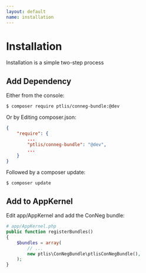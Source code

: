 ```yaml
---
layout: default
name: installation
---
```


# Installation

Installation is a simple two-step process

## Add Dependency

Either from the console:

```shell
$ composer require ptlis/conneg-bundle:@dev
```

Or by Editing composer.json:

```json
{
    "require": {
        ...
        "ptlis/conneg-bundle": "@dev",
        ...
    }
}
```

Followed by a composer update:

```shell
$ composer update
```


## Add to AppKernel

Edit app/AppKernel and add the ConNeg bundle:

```php
# app/AppKernel.php
public function registerBundles()
{
    $bundles = array(
        // ...
        new ptlis\ConNegBundle\ptlisConNegBundle(),
    );
}
```
